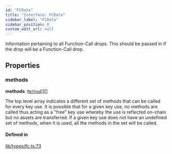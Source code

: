 ```yaml
---
id: "FCData"
title: "Interface: FCData"
sidebar_label: "FCData"
sidebar_position: 0
custom_edit_url: null
---
```


Information pertaining to all Function-Call drops. This should be passed in if the drop will be a Function-Call drop.

## Properties

### methods

 **methods**: [`Method`](Method.md)[][]

The top level array indicates a different set of methods that can be called for every key use. It is possible that for a given key use, no methods are called thus acting as a "free" key use whereby the use is reflected on-chain but no assets are transferred.
If a given key use does not have an undefined set of methods, when it is used, all the methods in the set will be called.

#### Defined in

[lib/types/fc.ts:73](https://github.com/keypom/keypom-js/blob/68bf90396/packages/core/src/lib/types/fc.ts#L73)
